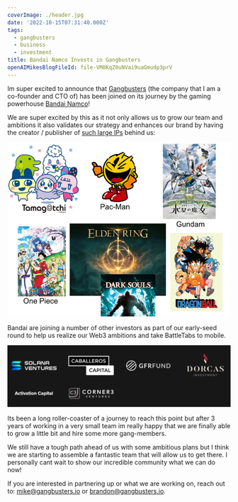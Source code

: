 ```yaml
---
coverImage: ./header.jpg
date: '2022-10-15T07:31:40.000Z'
tags:
  - gangbusters
  - business
  - investment
title: Bandai Namco Invests in Gangbusters
openAIMikesBlogFileId: file-VM8KqZ0uNVai9uaGmudp3prV
---
```


Im super excited to announce that [Gangbusters](https://www.gangbusters.io/) (the company that I am a co-founder and CTO of) has been joined on its journey by the gaming powerhouse [Bandai Namco](https://021fund.bn-ent.net/en/news/)!

We are super excited by this as it not only allows us to grow our team and ambitions it also validates our strategy and enhances our brand by having the creator / publisher of [such large IPs](https://en.wikipedia.org/wiki/List_of_Bandai_Namco_video_game_franchises) behind us:

![](./bandi-ips.jpg)

Bandai are joining a number of other investors as part of our early-seed round to help us realize our Web3 ambitions and take BattleTabs to mobile.

![](./other-investors.png)

Its been a long roller-coaster of a journey to reach this point but after 3 years of working in a very small team im really happy that we are finally able to grow a little bit and hire some more gang-members.

We still have a tough path ahead of us with some ambitious plans but I think we are starting to assemble a fantastic team that will allow us to get there. I personally cant wait to show our incredible community what we can do now!

If you are interested in partnering up or what we are working on, reach out to: mike@gangbusters.io or brandon@gangbusters.io.

